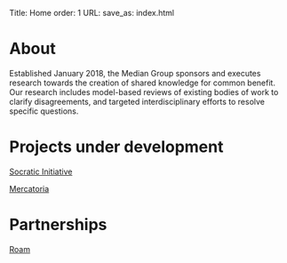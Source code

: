Title: Home
order: 1
URL:
save_as: index.html

# About

Established January 2018, the Median Group sponsors and executes research towards the creation of shared knowledge for common benefit. Our research includes model-based reviews of existing bodies of work to clarify disagreements, and targeted interdisciplinary efforts to resolve specific questions. 


# Projects under development

[Socratic Initiative](projects#socratic_initiative)

[Mercatoria](projects#mercatoria)

# Partnerships
[Roam](http://roamincards.com)
